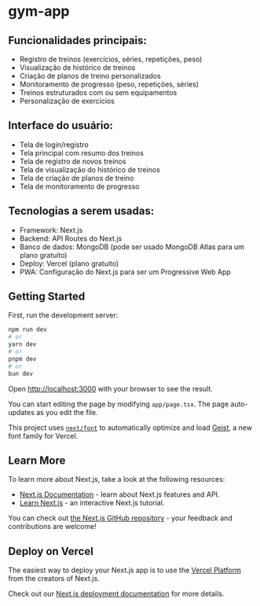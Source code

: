 # gym-app

## Funcionalidades principais:

- Registro de treinos (exercícios, séries, repetições, peso)
- Visualização de histórico de treinos
- Criação de planos de treino personalizados
- Monitoramento de progresso (peso, repetições, séries)
- Treinos estruturados com ou sem equipamentos
- Personalização de exercícios

## Interface do usuário:

- Tela de login/registro
- Tela principal com resumo dos treinos
- Tela de registro de novos treinos
- Tela de visualização do histórico de treinos
- Tela de criação de planos de treino
- Tela de monitoramento de progresso

## Tecnologias a serem usadas:

- Framework: Next.js
- Backend: API Routes do Next.js
- Banco de dados: MongoDB (pode ser usado MongoDB Atlas para um plano gratuito)
- Deploy: Vercel (plano gratuito)
- PWA: Configuração do Next.js para ser um Progressive Web App


## Getting Started

First, run the development server:

```bash
npm run dev
# or
yarn dev
# or
pnpm dev
# or
bun dev
```

Open [http://localhost:3000](http://localhost:3000) with your browser to see the result.

You can start editing the page by modifying `app/page.tsx`. The page auto-updates as you edit the file.

This project uses [`next/font`](https://nextjs.org/docs/app/building-your-application/optimizing/fonts) to automatically optimize and load [Geist](https://vercel.com/font), a new font family for Vercel.

## Learn More

To learn more about Next.js, take a look at the following resources:

- [Next.js Documentation](https://nextjs.org/docs) - learn about Next.js features and API.
- [Learn Next.js](https://nextjs.org/learn) - an interactive Next.js tutorial.

You can check out [the Next.js GitHub repository](https://github.com/vercel/next.js) - your feedback and contributions are welcome!

## Deploy on Vercel

The easiest way to deploy your Next.js app is to use the [Vercel Platform](https://vercel.com/new?utm_medium=default-template&filter=next.js&utm_source=create-next-app&utm_campaign=create-next-app-readme) from the creators of Next.js.

Check out our [Next.js deployment documentation](https://nextjs.org/docs/app/building-your-application/deploying) for more details.